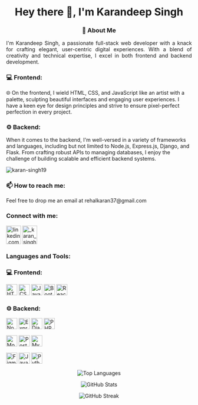 <h1 align="center">Hey there 👋, I'm Karandeep Singh</h1>

<h3 align="center">🚀 About Me</h3>

<p align="justify">
I'm Karandeep Singh, a passionate full-stack web developer with a knack for crafting elegant, user-centric digital experiences. With a blend of creativity and technical expertise, I excel in both frontend and backend development.
</p>

<h3 align="left">💻 Frontend:</h3>
<p align="left">
🌐 On the frontend, I wield HTML, CSS, and JavaScript like an artist with a palette, sculpting beautiful interfaces and engaging user experiences. I have a keen eye for design principles and strive to ensure pixel-perfect perfection in every project.
</p>

<h3 align="left">⚙️ Backend:</h3>
<p align="left">
When it comes to the backend, I'm well-versed in a variety of frameworks and languages, including but not limited to Node.js, Express.js, Django, and Flask. From crafting robust APIs to managing databases, I enjoy the challenge of building scalable and efficient backend systems.
</p>

<p align="left"> <img src="https://komarev.com/ghpvc/?username=karan-singh19&label=Profile%20views&color=0e75b6&style=flat" alt="karan-singh19" /> </p>

<h3 align="left">📫 How to reach me:</h3>
<p align="left">
Feel free to drop me an email at rehalkaran37@gmail.com
</p>

<h3 align="left">Connect with me:</h3>
<p align="left">
<a href="https://linkedin.com/in/linkedin.com/in/karan-rehal-3a5285244" target="_blank"><img align="center" src="https://img.icons8.com/color/48/000000/linkedin.png" alt="linkedin.com/in/karan-rehal-3a5285244" height="50" width="40" /></a>
<a href="https://instagram.com/_karan_singh_18" target="_blank"><img align="center" src="https://img.icons8.com/color/48/000000/instagram-new.png" alt="_karan_singh_18" height="50" width="40" /></a>
</p>

<h3 align="left">Languages and Tools:</h3>
<p align="left">
<h3 align="left">💻 Frontend:</h3>
<p align="left">
<img src="https://img.icons8.com/color/48/000000/html-5.png" alt="HTML5" height="30"/>
<img src="https://img.icons8.com/color/48/000000/css3.png" alt="CSS3" height="30"/>
<img src="https://img.icons8.com/color/48/000000/javascript.png" alt="JavaScript" height="30"/>
<img src="https://img.icons8.com/color/48/000000/bootstrap.png" alt="Bootstrap" height="30"/>
<img src="https://img.icons8.com/officel/40/000000/react.png" alt="React.js" height="30"/>
</p>

<h3 align="left">⚙️ Backend:</h3>
<p align="left">
<img src="https://img.icons8.com/color/48/000000/nodejs.png" alt="Node.js" height="30"/>
<img src="https://img.icons8.com/color/48/000000/express.png" alt="Express.js" height="30"/>
<img src="https://img.icons8.com/color/48/000000/django.png" alt="Django" height="30"/>
<img src="https://img.icons8.com/officel/40/000000/php-logo.png" alt="PHP" height="30"/>
</p>

<p align="left"> 
<img src="https://img.icons8.com/color/48/000000/mongodb.png" alt="MongoDB" height="30"/>
<img src="https://img.icons8.com/color/48/000000/postgresql.png" alt="PostgreSQL" height="30"/>
<img src="https://img.icons8.com/color/48/000000/mysql-logo.png" alt="MySQL" height="30"/>
</p>

<p align="left"> 
<img src="https://img.icons8.com/color/48/000000/figma--v1.png" alt="Figma" height="30"/>
<img src="https://img.icons8.com/color/48/000000/java-coffee-cup-logo.png" alt="Java" height="30"/>
<img src="https://img.icons8.com/color/48/000000/python.png" alt="Python" height="30"/>
</p>

<p align="center"><img src="https://github-readme-stats.vercel.app/api/top-langs/?username=karan-singh19&layout=compact&hide=html" alt="Top Languages" /></p>

<p align="center"><img src="https://github-readme-stats.vercel.app/api?username=karan-singh19&show_icons=true&count_private=true&include_all_commits=true" alt="GitHub Stats" /></p>

<p align="center"><img src="https://github-readme-streak-stats.herokuapp.com/?user=karan-singh19" alt="GitHub Streak" /></p>
